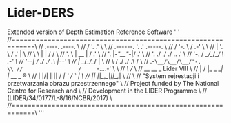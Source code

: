 # Lider-DERS
Extended version of Depth Estimation Reference Software
'''
//============================================================\\
//           .----.                      .----.               \\
//          /      '.                  .'      \              \\
//       .------.    '.              .'    .-----.            \\
//      /        '-.   \            /   .-'        \          \\
//     |            '.  \          /  .'            |         \\
//      \             \  |        |  /             /          \\
//       '.            \ |   __   | /            .'           \\
//         '.           \|_-"__"-_|/           .'             \\
//           '.        ./ .\/ .\/ .\.        .'               \\
//             '-.    / \__/\__/\__/ \    .-'                 \\
//                '--|  / .\/ .\/ .\  |--'                    \\
//                   |  \__/\__/\__/  |                       \\
//                    \ / .\/ .\/ .\ /                        \\
//                   .-`\__/\__/\__/'-.                       \\
//                  /     `-....-'     \                      \\
//                 _\                  /_                     \\
//                __  __         _ Lider VIII                 \\
//               |  \/  |_  _ __| |_  __ _ ®                  \\
//               | |\/| | || / _| ' \/ _` |                   \\
//               |_|  |_|\_,_\__|_||_\__,_|                   \\
//                                                            \\
// "System rejrestacji i przetwarzania obrazu przestrzennego" \\
//   Project funded by The National Centre for Research and   \\
//           Development in the LIDER Programme               \\
//            (LIDER/34/0177/L-8/16/NCBR/2017)                \\
//============================================================\\
'''
